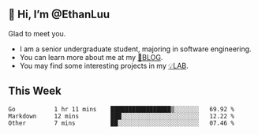 ## 👋 Hi, I’m @EthanLuu

Glad to meet you.

- I am a senior undergraduate student, majoring in software engineering.
- You can learn more about me at my [📝BLOG](https://blog.ethanloo.cn).
- You may find some interesting projects in my [💡LAB](https://lab.ethanloo.cn).

## This Week
<!--START_SECTION:waka-->

```text
Go           1 hr 11 mins    █████████████████▒░░░░░░░   69.92 %
Markdown     12 mins         ███░░░░░░░░░░░░░░░░░░░░░░   12.22 %
Other        7 mins          ██░░░░░░░░░░░░░░░░░░░░░░░   07.46 %
```

<!--END_SECTION:waka-->

